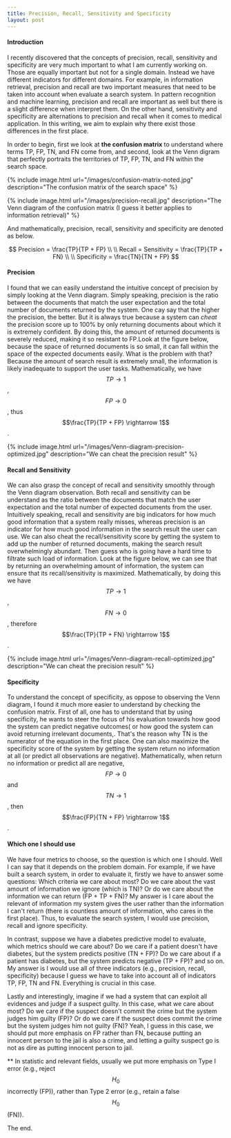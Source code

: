 ```yaml
---
title: Precision, Recall, Sensitivity and Specificity
layout: post
---
```


#### Introduction
I recently discovered that the concepts of precision, recall, sensitivity and specificity are very much important to what I am currently working on. Those are equally important but not for a single domain. Instead we have different indicators for different domains. For example, in information retrieval, precision and recall are two important measures that need to be taken into account when evaluate a search system. In pattern recognition and machine learning, precision and recall are important as well but there is a slight difference when interpret them. On the other hand, sensitivity and specificity are alternations to precision and recall when it comes to medical application. In this writing, we aim to explain why there exist those differences in the first place.

In order to begin, first we look at **the confusion matrix** to understand where terms TP, FP, TN, and FN come from, and second, look at the Venn digram that perfectly portraits the territories of TP, FP, TN, and FN within the search space.

{% include image.html url="/images/confusion-matrix-noted.jpg" description="The confusion matrix of the search space" %}

{% include image.html url="/images/precision-recall.jpg" description="The Venn diagram of the confusion matrix (I guess it better applies to information retrieval)" %}

And mathematically, precision, recall, sensitivity and specificity are denoted as below.

$$
Precision = \frac{TP}{TP + FP} \\
\\
Recall = Sensitivity = \frac{TP}{TP + FN} \\
\\
Specificity = \frac{TN}{TN + FP}
$$

#### Precision
I found that we can easily understand the intuitive concept of precision by simply looking at the Venn diagram. Simply speaking, precision is the ratio between the documents that match the user expectation and the total number of documents returned by the system. One cay say that the higher the precision, the better. But it is always true because a system can *cheat* the precision score up to 100% by only returning documents about which it is extremely confident. By doing this, the amount of returned documents is severely reduced, making it so resistant to FP.Look at the figure below, because the space of returned documents is so small, it can fall within the space of the expected documents easily. What is the problem with that? Because the amount of search result is extremely small, the information is likely inadequate to support the user tasks. Mathematically, we have $$TP \rightarrow 1$$, $$FP \rightarrow 0$$, thus $$\frac{TP}{TP + FP} \rightarrow 1$$.

{% include image.html url="/images/Venn-diagram-precision-optimized.jpg" description="We can cheat the precision result" %}

#### Recall and Sensitivity
We can also grasp the concept of recall and sensitivity smoothly through the Venn diagram observation. Both recall and sensitivity can be understand as the ratio between the documents that match the user expectation and the total number of expected documents from the user. Intuitively speaking, recall and sensitivity are big indicators for how much good information that a system really misses, whereas precision is an indicator for how much good information in the search result the user can use. We can also cheat the recall/sensitivity score by getting the system to add up the number of returned documents, making the search result overwhelmingly abundant. Then guess who is going have a hard time to filtrate such load of information. Look at the figure below, we can see that by returning an overwhelming amount of information, the system can ensure that its recall/sensitivity is maximized. Mathematically, by doing this we have $$TP \rightarrow 1$$, $$FN \rightarrow 0$$, therefore $$\frac{TP}{TP + FN} \rightarrow 1$$.

{% include image.html url="/images/Venn-diagram-recall-optimized.jpg" description="We can cheat the precision result" %}

#### Specificity
To understand the concept of specificity, as oppose to observing the Venn diagram, I found it much more easier to understand by checking the confusion matrix. First of all, one has to understand that by using specificity, he wants to steer the focus of his evaluation towards how good the system can predict negative outcomes( or how good the system can avoid returning irrelevant documents,. That's the reason why TN is the numerator of the equation in the first place. One can also maximize the specificity score of the system by getting the system return no information at all (or predict all observations are negative). Mathematically, when return no information or predict all are negative, $$FP \rightarrow 0$$ and $$TN \rightarrow 1$$, then $$\frac{FP}{TN + FP} \rightarrow 1$$.

#### Which one I should use
We have four metrics to choose, so the question is which one I should. Well I can say that it depends on the problem domain. For example, if we have built a search system, in order to evaluate it, firstly we have to answer some questions: Which criteria we care about most? Do we care about the vast amount of information we ignore (which is TN)? Or do we care about the information we can return (FP + TP + FN)? My answer is I care about the relevant of information my system gives the user rather than the information I can't return (there is countless amount of information, who cares in the first place). Thus, to evaluate the search system, I would use precision, recall and ignore specificity.

In contrast, suppose we have  a diabetes predictive model to evaluate, which metrics should we care about? Do we care if a patient doesn't have diabetes, but the system predicts positive (TN + FP)? Do we care about if a patient has diabetes, but the system predicts negative (TP + FP)? and so on. My answer is I would use all of three indicators (e.g., precision, recall, specificity) because I guess we have to take into account all of indicators TP, FP, TN and FN. Everything is crucial in this case.

Lastly and interestingly, imagine if we had a system that can exploit all evidences and judge if a suspect guilty. In this case, what we care about most? Do we care if the suspect doesn't commit the crime but the system judges him guilty (FP)? Or do we care if the suspect does commit the crime but the system judges him not guilty (FN)? Yeah, I guess in this case, we should put more emphasis on FP rather than FN, because putting an innocent person to the jail is also a crime, and letting a guilty suspect go is not as dire as putting innocent person to jail.

** In statistic and relevant fields, usually we put more emphasis on Type I error (e.g., reject $$H_0$$ incorrectly (FP)), rather than Type 2 error (e.g., retain a false $$H_0$$ (FN)).

The end.
